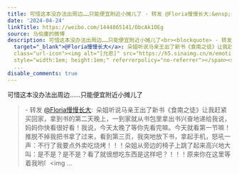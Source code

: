 ```yaml
---
title: 可惜这本没办法出周边……只能便宜附近小摊儿了 - 转发 @Floria慢慢长大:&ensp;朵姐听说马亲王出了新书《食南之徒》让我赶紧买回家，拿到书的第二天晚上，一到家...
date: '2024-04-24'
linkTitle: https://weibo.com/1444865141/ObcAk1OEg
source: 马伯庸的微博
description: 可惜这本没办法出周边……只能便宜附近小摊儿了<br><blockquote> - 转发 <a href="https://weibo.com/3160442672"
  target="_blank">@Floria慢慢长大</a>: 朵姐听说马亲王出了新书《食南之徒》让我赶紧买回家，拿到书的第二天晚上，一到家就从书包里拿出书兴奋地递给我说，妈妈你快看很好看！我说，今天太晚了等你先看完嘛。今天就看第一节嘛！推脱不掉我把书拿了过来，看到第三页，我突地放下书，拿起手机，怒吼一声：不行了我要点外卖吃烧烤！！！朵姐从旁边的椅子上跳了起来高兴地大叫：是不是？是不是？看了就很想吃东西是这样吧？！！！原来你在这里等着我哟<span
  class="url-icon"><img alt="[允悲]" src="https://h5.sinaimg.cn/m/emoticon/icon/default/d_yunbei-a14a649db8.png"
  style="width:1em; height:1em;" referrerpolicy="no-referrer"></span><span class="url-icon"><img
  ...
disable_comments: true
---
```

可惜这本没办法出周边……只能便宜附近小摊儿了<br><blockquote> - 转发 <a href="https://weibo.com/3160442672" target="_blank">@Floria慢慢长大</a>: 朵姐听说马亲王出了新书《食南之徒》让我赶紧买回家，拿到书的第二天晚上，一到家就从书包里拿出书兴奋地递给我说，妈妈你快看很好看！我说，今天太晚了等你先看完嘛。今天就看第一节嘛！推脱不掉我把书拿了过来，看到第三页，我突地放下书，拿起手机，怒吼一声：不行了我要点外卖吃烧烤！！！朵姐从旁边的椅子上跳了起来高兴地大叫：是不是？是不是？看了就很想吃东西是这样吧？！！！原来你在这里等着我哟<span class="url-icon"><img alt="[允悲]" src="https://h5.sinaimg.cn/m/emoticon/icon/default/d_yunbei-a14a649db8.png" style="width:1em; height:1em;" referrerpolicy="no-referrer"></span><span class="url-icon"><img ...